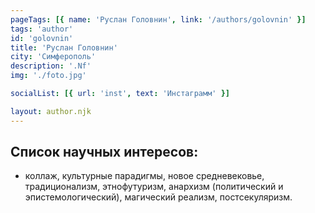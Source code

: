 ```yaml
---
pageTags: [{ name: 'Руслан Головнин', link: '/authors/golovnin' }]
tags: 'author'
id: 'golovnin'
title: 'Руслан Головнин'
city: 'Симферополь'
description: '.Nf'
img: './foto.jpg'

socialList: [{ url: 'inst', text: 'Инстаграмм' }]

layout: author.njk
---
```


## Список научных интересов:

- коллаж, культурные парадигмы, новое средневековье, традиционализм, этнофутуризм, анархизм (политический и эпистемологический), магический реализм, постсекуляризм.

